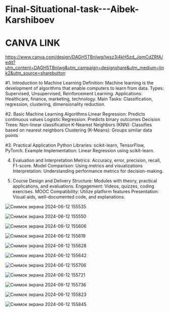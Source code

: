 # Final-Situational-task---Aibek-Karshiboev
# CANVA LINK
https://www.canva.com/design/DAGH5TBnIwg/Iwsz3i4kH5zd_JqmCdZRfA/edit?utm_content=DAGH5TBnIwg&utm_campaign=designshare&utm_medium=link2&utm_source=sharebutton

#1. Introduction to Machine Learning
Definition: Machine learning is the development of algorithms that enable computers to learn from data.
Types: Supervised, Unsupervised, Reinforcement Learning.
Applications: Healthcare, finance, marketing, technology.
Main Tasks: Classification, regression, clustering, dimensionality reduction.

#2. Basic Machine Learning Algorithms
Linear Regression: Predicts continuous values
Logistic Regression: Predicts binary outcomes
Decision Trees: Non-linear classification
K-Nearest Neighbors (KNN): Classifies based on nearest neighbors
Clustering (K-Means): Groups similar data points

#3. Practical Application
Python Libraries: scikit-learn, TensorFlow, PyTorch.
Example Implementation: Linear Regression using scikit-learn.

4. Evaluation and Interpretation
Metrics: Accuracy, error, precision, recall, F1-score.
Model Comparison: Using metrics and visualizations
Interpretation: Understanding performance metrics for decision-making.

5. Course Design and Delivery
Structure: Modules with theory, practical applications, and evaluations.
Engagement: Videos, quizzes, coding exercises.
MOOC Compatibility: Utilize platform features
Presentation: Visual aids, well-documented code, and explanations.


![Снимок экрана 2024-06-12 155535](https://github.com/AibekKarshiboev/Final-Situational-task---Aibek-Karshiboev/assets/81102375/e309d89d-dcfc-4e64-9b9e-df2f311c9fd1)

![Снимок экрана 2024-06-12 155550](https://github.com/AibekKarshiboev/Final-Situational-task---Aibek-Karshiboev/assets/81102375/2b0a167a-f45f-4b04-b5cd-ac97602298d0)

![Снимок экрана 2024-06-12 155606](https://github.com/AibekKarshiboev/Final-Situational-task---Aibek-Karshiboev/assets/81102375/d5074bac-2749-4c87-b167-7dae1855d6b7)

![Снимок экрана 2024-06-12 155619](https://github.com/AibekKarshiboev/Final-Situational-task---Aibek-Karshiboev/assets/81102375/0d8a4212-a179-46ae-8a75-7710b74886d1)

![Снимок экрана 2024-06-12 155628](https://github.com/AibekKarshiboev/Final-Situational-task---Aibek-Karshiboev/assets/81102375/8418a0d6-3c7d-43e7-b1de-70f68f0fe31b)

![Снимок экрана 2024-06-12 155642](https://github.com/AibekKarshiboev/Final-Situational-task---Aibek-Karshiboev/assets/81102375/b3bc71c3-454a-4d63-b9d0-e38a3d8baf82)

![Снимок экрана 2024-06-12 155706](https://github.com/AibekKarshiboev/Final-Situational-task---Aibek-Karshiboev/assets/81102375/efabc83f-1f77-4e99-8c06-9907cb5e5d0a)

![Снимок экрана 2024-06-12 155721](https://github.com/AibekKarshiboev/Final-Situational-task---Aibek-Karshiboev/assets/81102375/887d6d81-4724-4421-aac1-7bc7f948d100)

![Снимок экрана 2024-06-12 155736](https://github.com/AibekKarshiboev/Final-Situational-task---Aibek-Karshiboev/assets/81102375/8a4c0551-4131-41c6-a4fa-54d27edcbc6c)

![Снимок экрана 2024-06-12 155823](https://github.com/AibekKarshiboev/Final-Situational-task---Aibek-Karshiboev/assets/81102375/0603c9b5-6462-463b-a722-8dafbe0db97d)

![Снимок экрана 2024-06-12 155845](https://github.com/AibekKarshiboev/Final-Situational-task---Aibek-Karshiboev/assets/81102375/3fe0e55c-25b9-4eb0-97b5-96ff437288e6)
